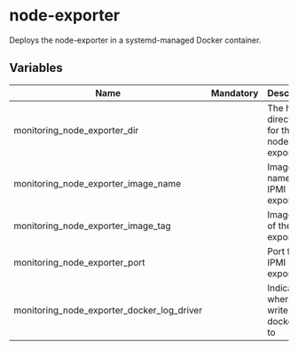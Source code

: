 # node-exporter

Deploys the node-exporter in a systemd-managed Docker container.

## Variables

| Name                                       | Mandatory | Description                                 |
| ------------------------------------------ | --------- | ------------------------------------------- |
| monitoring_node_exporter_dir               |           | The host directory for the node exporter    |
| monitoring_node_exporter_image_name        |           | Image name of the IPMI exporter             |
| monitoring_node_exporter_image_tag         |           | Image tag of the IPMI exporter              |
| monitoring_node_exporter_port              |           | Port for the IPMI exporter                  |
| monitoring_node_exporter_docker_log_driver |           | Indicates where to write the docker logs to |
